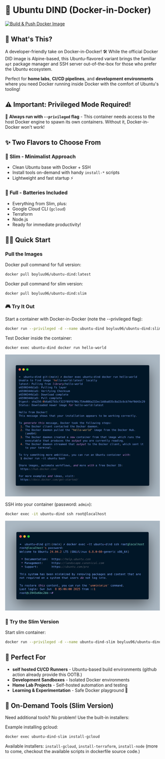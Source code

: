 # 🐳 Ubuntu DIND (Docker-in-Docker)

[![Build & Push Docker Image](https://github.com/luutuankiet/dind-ubuntu/actions/workflows/CD.yml/badge.svg)](https://github.com/luutuankiet/dind-ubuntu/actions/workflows/CD.yml)

## 🚀 What's This?

A developer-friendly take on Docker-in-Docker! 🛠️ While the official Docker DID image is Alpine-based, this Ubuntu-flavored variant brings the familiar `apt` package manager and SSH server out-of-the-box for those who prefer the Ubuntu ecosystem.

Perfect for **home labs**, **CI/CD pipelines**, and **development environments** where you need Docker running inside Docker with the comfort of Ubuntu's tooling! 

## ⚠️ **Important: Privileged Mode Required!**

🔐 **Always run with `--privileged` flag** - This container needs access to the host Docker engine to spawn its own containers. Without it, Docker-in-Docker won't work! 

## ✨ Two Flavors to Choose From

### 🎯 **Slim** - Minimalist Approach
- Clean Ubuntu base with Docker + SSH
- Install tools on-demand with handy `install-*` scripts
- Lightweight and fast startup ⚡

### 🔧 **Full** - Batteries Included  
- Everything from Slim, plus:
- Google Cloud CLI (`gcloud`) 
- Terraform
- Node.js
- Ready for immediate productivity! 

## 🏃‍♂️ Quick Start

### Pull the Images

Docker pull command for full version:
```bash
docker pull boyluu96/ubuntu-dind:latest
```

Docker pull command for slim version:
```bash  
docker pull boyluu96/ubuntu-dind:slim
```

### 🎮 Try It Out

Start a container with Docker-in-Docker (note the --privileged flag):
```bash
docker run --privileged -d --name ubuntu-dind boyluu96/ubuntu-dind:slim
```

Test Docker inside the container:
```bash
docker exec ubuntu-dind docker run hello-world
```
![1749359487305](image/README/1749359487305.png)





SSH into your container (password: `admin`):
```bash
docker exec -it ubuntu-dind ssh root@localhost
```

![1749359647578](image/README/1749359647578.png)


### 🧪 Try the Slim Version

Start slim container:
```bash
docker run --privileged -d --name ubuntu-dind-slim boyluu96/ubuntu-dind:slim
```

## 🎯 Perfect For

- **self hosted CI/CD Runners** - Ubuntu-based build environments (github action already provide this OOTB.)
- **Development Sandboxes** - Isolated Docker environments  
- **Home Lab Projects** - Self-hosted automation and testing
- **Learning & Experimentation** - Safe Docker playground 🎪

## 🔧 On-Demand Tools (Slim Version)

Need additional tools? No problem! Use the built-in installers:

Example installing gcloud:
```bash
docker exec ubuntu-dind-slim install-gcloud
```

Available installers: `install-gcloud`, `install-terraform`, `install-node` (more to come, checkout the available scripts in dockerfile source code.)


